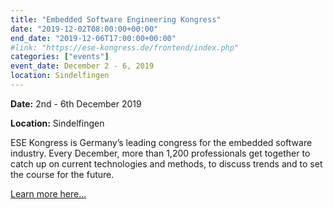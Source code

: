 ```yaml
---
title: "Embedded Software Engineering Kongress"
date: "2019-12-02T08:00:00+00:00"
end_date: "2019-12-06T17:00:00+00:00"
#link: "https://ese-kongress.de/frontend/index.php"
categories: ["events"]
event_date: December 2 - 6, 2019
location: Sindelfingen
---
```


**Date:** 2nd - 6th December 2019

**Location:** Sindelfingen

ESE Kongress is Germany’s leading congress for the embedded software industry. Every December, more than 1,200 professionals get together to catch up on current technologies and methods, to discuss trends and to set the course for the future.

<!-- more -->

[Learn more here...](https://ese-kongress.de/frontend/index.php)